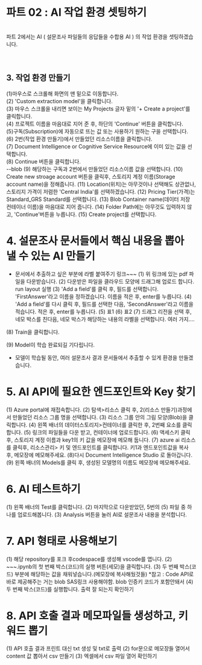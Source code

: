 # 파트 02 : AI 작업 환경 셋팅하기

<br>
파트 2에서는 AI ( 설문조사 파일들의 응답들을 수합용 AI ) 의 작업 환경을 셋팅하겠습니다.  
<br>
<br>
<br>

## 3. 작업 환경 만들기
  

(1)마우스로 스크롤해 화면의 맨 밑으로 이동합니다.  
(2) 'Custom extraction model'을 클릭합니다.  
(3) 마우스 스크롤을 내리면 보이는 My Projects 글자 밑의 '+ Create a project'를 클릭합니다.  
(4) 프로젝트 이름을 마음대로 지어 준 후, 하단의 'Continue' 버튼을 클릭합니다.  
(5)구독(Subscription)에 자동으로 뜨는 값 또는 사용하기 원하는 구을 선택합니다.  
(6) 2번(작업 환경 만들기)에서 만들었던 리소스이름을 클릭합니다.  
(7) Document Intelligence or Cognitive Service Resource에 이미 있는 값을 선택합니다.  
(8) Continue 버튼을 클릭합니다.  
--blob
(9) 해당하는 구독과 2번에서 만들었던 리소스이름 값을 선택합니다.
(10) Create new stroage account 버튼을 클릭후, 스토리지 계정 이름(Storage account name)을 정해줍니다.
(11) Location(위치)는 아무것이나 선택해도 상관없나, 스토리지 가격이 저렴한 'Central India'를 선택하겠습니다.
(12) Pricing Tier(가격)는 Standard_GRS Standard를 선택합니다.
(13) Blob Container name(데이터 저장 컨테이너 이름)을 마음대로 지어 줍니다.
(14) Folder Path에는 아무것도 입력하지 않고, 'Continue'버튼을 누릅니다.
(15) Create project를 선택합니다.

# 4. 설문조사 문서들에서 핵심 내용을 뽑아 낼 수 있는 AI 만들기

* 문서에서 추출하고 싶은 부분에 라벨 붙여주기
링크~~~
(1) 위 링크에 있는 pdf 파일을 다운받습니다.
(2) 다운받은 파일을 클라우드 모양에 드래그해 업로드 합니다.
run layout 실행
(3) 'Add a field'를 클릭 후, 필드를 선택합니다. 'FirstAnswer'라고 이름을 정하겠습니다. 이름을 적은 후, enter를 누릅니다.
(4)  'Add a field'를 다시 클릭 후, 필드를 선택한 다음, 'SecondAnswer'라고 이름을 적습니다. 적은 후, enter를 누릅니다.
(5) 표1
(6) 표2
(7) 드래그 리전을 선택 후, 네모 박스를 친다음, 네모 박스가 해당하는 내용의 라벨을 선택합니다.
여러 가지....

(8) Train을 클릭합니다.

(9) Model이 학습 완료되길 기다립니다.


- 모델이 학습될 동안, 여러 설문조사 결과 문서들에서 추출할 수 있게 환경을 만들겠습니다.

# 5. AI API에 필요한 엔드포인트와 Key 찾기
(1) Azure portal에 재접속합니다.
(2) 탐색>리소스 클릭 후, 2(리소스 만들기)과정에서 만들었던 리소스 그룹 명을 선택합니다.
(3) 리소스 그룹 안의 그림 모양(Blob)을 클릭합니다.
(4) 왼쪽 배너의 데이터스토리지>컨테이너를 클릭한 후, 2번째 요소를 클릭합니다.
(5) 링크의 파일들을 다운 받고, 컨테이너에 업로드합니다.
(6) 액세스키 클릭 후, 스토리지 계정 이름과 key1의 키 값을 메모장에 메모해 둡니다.
(7) azure ai 리소스를 클릭후, 리소스관리> 키 및 엔드포인트를 클릭합니다. 키1과 엔드포인트값을 복사 후, 메모장에 메모해주세요.
(8)다시 Document Intelligence Studio 로 돌아갑니다.
(9) 왼쪽 배너의 Models를 클릭 후, 생성된 모델명의 이름도 메모장에 메모해주세요.

# 6. AI 테스트하기
(1) 왼쪽 배너의 Test를 클릭합니다.
(2) 마지막으로 다운받았던, 5번의 (5) 파일 중 하나를 업로드해봅니다.
(3) Analysis 버튼을 눌러 AI로 설문조사 내용을 분석합니다.

# 7. API 형태로 사용해보기
(1) 해당 repository를 포크 후codespace를 생성해 vscode를 엽니다.
(2) ~~~.ipynb의 첫 번째 박스(코드)의 실행 버튼(세모)을 클릭합니다.
(3) 두 번째 박스(코드) 부분에 해당하는 값을 채워넣습니다.(메모장에 복사해뒀것들)
*참고 : Code API로 바로 제공해주는 거는 blob SAS링크 사용해야함. blob 인증키 코드가 포함안돼서
(4) 두 번째 박스(코드)를 실행합니다.
출력 잘 되는지 확인하기

# 8. API 호출 결과 메모파일들 생성하고, 키워드 뽑기
(1) API 호출 결과 프린트 대신 txt 생성 및 txt로 출력
(2) for문으로 메모장들 열어서 content 값 뽑아서 csv 만들기
(3) 엑셀에서 csv 파일 열어 확인하기

